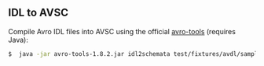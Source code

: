 ## IDL to AVSC

Compile Avro IDL files into AVSC using the official [avro-tools](http://avro.apache.org/releases.html) (requires Java):

```bash
$  java -jar avro-tools-1.8.2.jar idl2schemata test/fixtures/avdl/sample-events/user/UserEvent.v1.avdl test/fixtures/avsc/sample-events
```